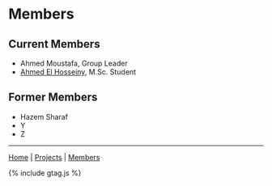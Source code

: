 # Members

## Current Members
- Ahmed Moustafa, Group Leader
- [Ahmed El Hosseiny](ahmedelhosseiny.md), M.Sc. Student

## Former Members
- Hazem Sharaf
- Y
- Z

---
[Home](/) | [Projects](/projects) | [Members](/members)

{% include gtag.js %}
